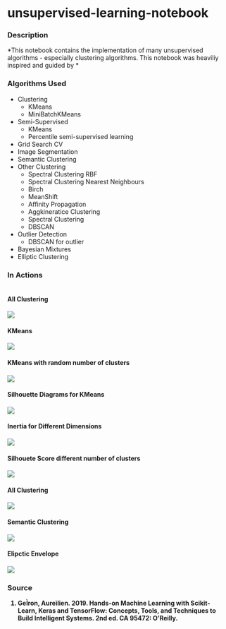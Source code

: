 # unsupervised-learning-notebook

### Description
*This notebook contains the implementation of many unsupervised algorithms - especially clustering algorithms. This notebook was heaviliy inspired and guided by * 


### Algorithms Used
* Clustering 
  - KMeans
  - MiniBatchKMeans
* Semi-Supervised 
  - KMeans
  - Percentile semi-supervised learning
* Grid Search CV
* Image Segmentation 
* Semantic Clustering 
* Other Clustering
  - Spectral Clustering RBF
  - Spectral Clustering Nearest Neighbours
  - Birch
  - MeanShift
  - Affinity Propagation
  - Aggkineratice Clustering 
  - Spectral Clustering 
  - DBSCAN
* Outlier Detection 
  - DBSCAN for outlier 
* Bayesian Mixtures
* Elliptic Clustering 

### In Actions
<section style="display:flex; flex-direction:column;'">
  <article>
       <h4>All Clustering<h4/>
      <img src="./unsupervised_learning_images/AllClustering.png"><img/>
  <article/>
   
   <article>
       <h4>KMeans<h4/>
      <img src="./unsupervised_learning_images/clustering.png"><img/>
  <article/>
         
  <article>
       <h4>KMeans with random number of clusters<h4/>
      <img src="./unsupervised_learning_images/RandomNumberOfClusters.png"><img/>
  <article/>     
         
   <article>
       <h4>Silhouette Diagrams for KMeans<h4/>
      <img src="./unsupervised_learning_images/SilhouetteDiagrams.png"><img/>
  <article/>
         
   <article>
       <h4>Inertia for Different Dimensions<h4/>
      <img src="./unsupervised_learning_images/InertiaForDifferentDimensions.png"><img/>
  <article/>
         
   <article>
       <h4>Silhouete Score different number of clusters<h4/>
      <img src="./unsupervised_learning_images/SilhouetteScoreForDifferentNumberOfClusters.png"><img/>
  <article/>
         
   <article>
       <h4>All Clustering<h4/>
      <img src="./unsupervised_learning_images/TimeTakenByDifferentKMeans.png"><img/>
  <article/>   
         
         
  <article>
       <h4>Semantic Clustering<h4/>
      <img src="./unsupervised_learning_images/semantic_clustering.png"><img/>
  <article/>
         
  <article>
       <h4>Elipctic Envelope<h4/>
      <img src="./unsupervised_learning_images/EllipticEnvelope.png"><img/>
  <article/>
       

         
      
   
<section/>


### Source 
1) GeÌron, Aureìlien. 2019. Hands-on Machine Learning with Scikit-Learn, Keras and TensorFlow: Concepts, Tools, and Techniques to Build Intelligent Systems. 2nd ed. CA 95472: O’Reilly.

